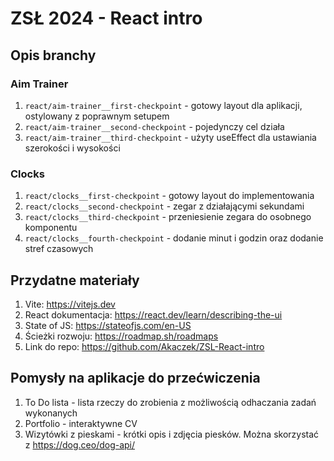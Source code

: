 # ZSŁ 2024 - React intro

## Opis branchy

### Aim Trainer

1. `react/aim-trainer__first-checkpoint` - gotowy layout dla aplikacji, ostylowany z poprawnym setupem
2. `react/aim-trainer__second-checkpoint` - pojedynczy cel działa
3. `react/aim-trainer__third-checkpoint` - użyty useEffect dla ustawiania szerokości i wysokości

### Clocks

1. `react/clocks__first-checkpoint` - gotowy layout do implementowania
2. `react/clocks__second-checkpoint` - zegar z działającymi sekundami
3. `react/clocks__third-checkpoint` - przeniesienie zegara do osobnego komponentu
4. `react/clocks__fourth-checkpoint` - dodanie minut i godzin oraz dodanie stref czasowych

## Przydatne materiały
1. Vite: https://vitejs.dev
2. React dokumentacja: https://react.dev/learn/describing-the-ui
3. State of JS: https://stateofjs.com/en-US
4. Ścieżki rozwoju: https://roadmap.sh/roadmaps
5. Link do repo: https://github.com/Akaczek/ZSL-React-intro

## Pomysły na aplikacje do przećwiczenia
1. To Do lista - lista rzeczy do zrobienia z możliwością odhaczania zadań wykonanych
2. Portfolio - interaktywne CV
3. Wizytówki z pieskami - krótki opis i zdjęcia piesków. Można skorzystać z https://dog.ceo/dog-api/
